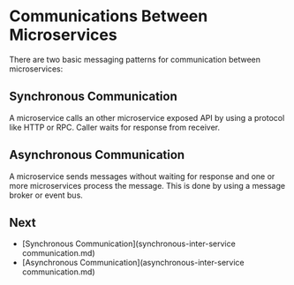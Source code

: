 # Communications Between Microservices

There are two basic messaging patterns for communication between microservices:

## Synchronous Communication

A microservice calls an other microservice exposed API by using a protocol like HTTP or RPC. Caller waits for response from receiver.

## Asynchronous Communication

A microservice sends messages without waiting for response and one or more microservices process the message. This is done by using a message broker or event bus.

## Next

- [Synchronous Communication](synchronous-inter-service communication.md)
- [Asynchronous Communication](asynchronous-inter-service communication.md)

